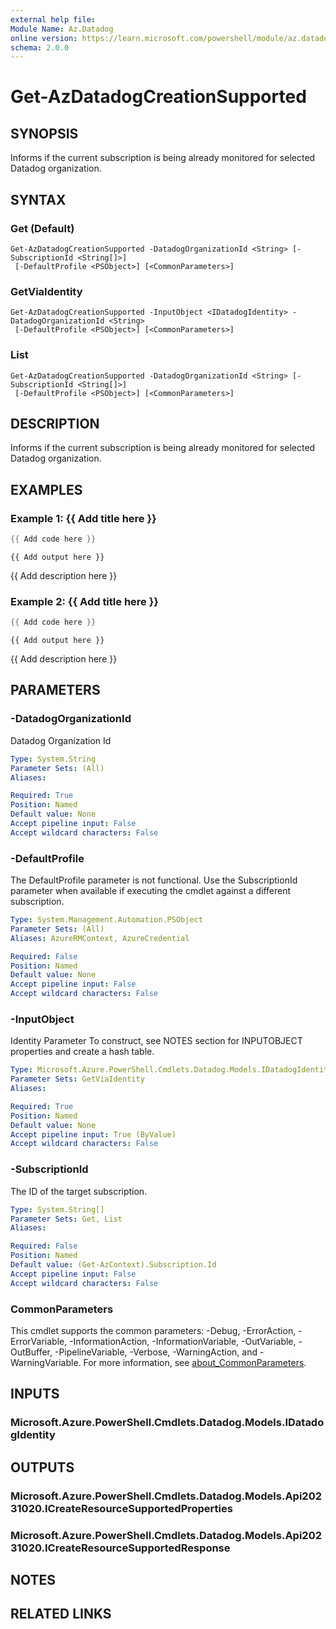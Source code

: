 ```yaml
---
external help file:
Module Name: Az.Datadog
online version: https://learn.microsoft.com/powershell/module/az.datadog/get-azdatadogcreationsupported
schema: 2.0.0
---
```


# Get-AzDatadogCreationSupported

## SYNOPSIS
Informs if the current subscription is being already monitored for selected Datadog organization.

## SYNTAX

### Get (Default)
```
Get-AzDatadogCreationSupported -DatadogOrganizationId <String> [-SubscriptionId <String[]>]
 [-DefaultProfile <PSObject>] [<CommonParameters>]
```

### GetViaIdentity
```
Get-AzDatadogCreationSupported -InputObject <IDatadogIdentity> -DatadogOrganizationId <String>
 [-DefaultProfile <PSObject>] [<CommonParameters>]
```

### List
```
Get-AzDatadogCreationSupported -DatadogOrganizationId <String> [-SubscriptionId <String[]>]
 [-DefaultProfile <PSObject>] [<CommonParameters>]
```

## DESCRIPTION
Informs if the current subscription is being already monitored for selected Datadog organization.

## EXAMPLES

### Example 1: {{ Add title here }}
```powershell
{{ Add code here }}
```

```output
{{ Add output here }}
```

{{ Add description here }}

### Example 2: {{ Add title here }}
```powershell
{{ Add code here }}
```

```output
{{ Add output here }}
```

{{ Add description here }}

## PARAMETERS

### -DatadogOrganizationId
Datadog Organization Id

```yaml
Type: System.String
Parameter Sets: (All)
Aliases:

Required: True
Position: Named
Default value: None
Accept pipeline input: False
Accept wildcard characters: False
```

### -DefaultProfile
The DefaultProfile parameter is not functional.
Use the SubscriptionId parameter when available if executing the cmdlet against a different subscription.

```yaml
Type: System.Management.Automation.PSObject
Parameter Sets: (All)
Aliases: AzureRMContext, AzureCredential

Required: False
Position: Named
Default value: None
Accept pipeline input: False
Accept wildcard characters: False
```

### -InputObject
Identity Parameter
To construct, see NOTES section for INPUTOBJECT properties and create a hash table.

```yaml
Type: Microsoft.Azure.PowerShell.Cmdlets.Datadog.Models.IDatadogIdentity
Parameter Sets: GetViaIdentity
Aliases:

Required: True
Position: Named
Default value: None
Accept pipeline input: True (ByValue)
Accept wildcard characters: False
```

### -SubscriptionId
The ID of the target subscription.

```yaml
Type: System.String[]
Parameter Sets: Get, List
Aliases:

Required: False
Position: Named
Default value: (Get-AzContext).Subscription.Id
Accept pipeline input: False
Accept wildcard characters: False
```

### CommonParameters
This cmdlet supports the common parameters: -Debug, -ErrorAction, -ErrorVariable, -InformationAction, -InformationVariable, -OutVariable, -OutBuffer, -PipelineVariable, -Verbose, -WarningAction, and -WarningVariable. For more information, see [about_CommonParameters](http://go.microsoft.com/fwlink/?LinkID=113216).

## INPUTS

### Microsoft.Azure.PowerShell.Cmdlets.Datadog.Models.IDatadogIdentity

## OUTPUTS

### Microsoft.Azure.PowerShell.Cmdlets.Datadog.Models.Api20231020.ICreateResourceSupportedProperties

### Microsoft.Azure.PowerShell.Cmdlets.Datadog.Models.Api20231020.ICreateResourceSupportedResponse

## NOTES

## RELATED LINKS

